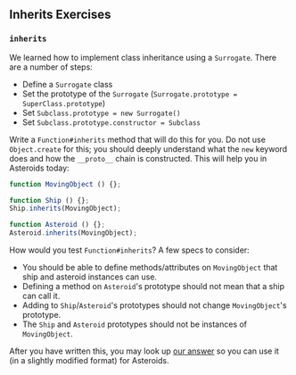 ## Inherits Exercises

### `inherits`

We learned how to implement class inheritance using a `Surrogate`. There are a number of steps:

* Define a `Surrogate` class
* Set the prototype of the `Surrogate` (`Surrogate.prototype =
  SuperClass.prototype`)
* Set `Subclass.prototype = new Surrogate()`
* Set `Subclass.prototype.constructor = Subclass`

Write a `Function#inherits` method that will do this for you. Do not use
`Object.create` for this; you should deeply understand what the `new` keyword does and how the `__proto__` chain is constructed. This
will help you in Asteroids today:

```javascript
function MovingObject () {};

function Ship () {};
Ship.inherits(MovingObject);

function Asteroid () {};
Asteroid.inherits(MovingObject);
```

How would you test `Function#inherits`? A few specs to consider:

* You should be able to define methods/attributes on `MovingObject`
   that ship and asteroid instances can use.
* Defining a method on `Asteroid`'s prototype should not mean that a
   ship can call it.
* Adding to `Ship`/`Asteroid`'s prototypes should not change
   `MovingObject`'s prototype.
* The `Ship` and `Asteroid` prototypes should not be instances of
   `MovingObject`.

After you have written this, you may look up [our answer][inherits-answer] so you can use it (in a slightly modified format) for Asteroids.

[inherits-answer]: ../inherits_exercises/solution/inherits.js
